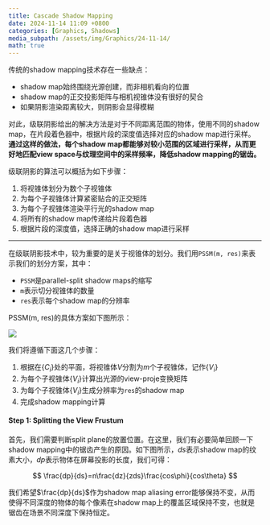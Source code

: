 ```yaml
---
title: Cascade Shadow Mapping
date: 2024-11-14 11:09 +0800
categories: [Graphics, Shadows]
media_subpath: /assets/img/Graphics/24-11-14/
math: true
---
```


传统的shadow mapping技术存在一些缺点：

- shadow map始终围绕光源创建，而非相机看向的位置
- shadow map的正交投影矩阵与相机视锥体没有很好的契合
- 如果阴影渲染距离较大，则阴影会显得模糊

对此，级联阴影给出的解决方法是对于不同距离范围的物体，使用不同的shadow map，在片段着色器中，根据片段的深度值选择对应的shadow map进行采样。**通过这样的做法，每个shadow map都能够对较小范围的区域进行采样，从而更好地匹配view space与纹理空间中的采样频率，降低shadow mapping的锯齿。**

级联阴影的算法可以概括为如下步骤：

1. 将视锥体划分为数个子视锥体
2. 为每个子视锥体计算紧密贴合的正交矩阵
3. 为每个子视锥体渲染平行光的shadow map
4. 将所有的shadow map传递给片段着色器
5. 根据片段的深度值，选择正确的shadow map进行采样

---

在级联阴影技术中，较为重要的是关于视锥体的划分。我们用`PSSM(m, res)`来表示我们的划分方案，其中：

- `PSSM`是parallel-split shadow maps的缩写
- `m`表示切分视锥体的数量
- `res`表示每个shadow map的分辨率

PSSM(m, res)的具体方案如下图所示：

![](10fig02.jpg)

我们将遵循下面这几个步骤：

1. 根据在$\{C_i\}$处的平面，将视锥体$V$分割为$m$个子视锥体，记作$\{V_i\}$
2. 为每个子视锥体$\{V_i\}$计算出光源的view-proje变换矩阵
3. 为每个子视锥体$\{V_i\}$生成分辨率为`res`的shadow map
4. 完成shadow mapping计算

#### Step 1: Splitting the View Frustum

首先，我们需要判断split plane的放置位置。在这里，我们有必要简单回顾一下shadow mapping中的锯齿产生的原因。如下图所示，$ds$表示shadow map的纹素大小，$dp$表示物体在屏幕投影的长度，我们可得：


$$
\frac{dp}{ds}=n\frac{dz}{zds}\frac{cos\phi}{cos\theta}
$$


我们希望$\frac{dp}{ds}$作为shadow map aliasing error能够保持不变，从而使得不同深度的物体的每个像素在shadow map上的覆盖区域保持不变，也就是锯齿在场景不同深度下保持恒定。
